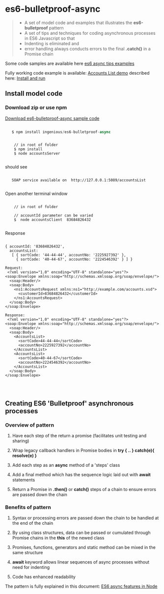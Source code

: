 # es6-bulletproof-async 

> * A set of model code and examples that illustrates the **es6-bulletproof** pattern
> * A set of tips and techniques for coding asynchronous processes in ES6 Javascript so that
> * Indenting is eliminated and 
> * error handling always conducts errors to the final **.catch()** in a Promise chain


Some code samples are available here [es6 async tips examples](https://github.com/ingenious/es6-bulletproof-async/blob/master/es6AsyncTipsExamples.js)

Fully working code example is available: [Accounts List demo](https://github.com/ingenious/es6-bulletproof-async) described here: [Install and run](https://github.com/ingenious/es6-bulletproof-async/blob/master/README.md)

## Install model code


### Download zip or use npm

[Download es6-bulletproof-async sample code](https://github.com/ingenious/es6-bulletproof-async/archive/master.zip)

```javascript 
                                                                             
   $ npm install ingenious/es6-bulletproof-async


```

```
                                                                     
	// in root of folder
	$ npm install
	$ node accountsServer
	
```
should see


```
                                                                               
   SOAP service available on  http://127.0.0.1:5089/accountsList


```

Open another terminal window

```
                                                                     
	// in root of folder
	
	// accountId parameter can be varied
	$  node accountsClient  83684826432
	
```

Response

```
                                                                                     
{ accountId: '83684826432',
  accountsList:
   [ { sortCode: '44-44-44', accountNo: '2225927392' },
     { sortCode: '40-44-67', accountNo: '2224546392' } ] }

Request:
 <?xml version="1.0" encoding="UTF-8" standalone="yes"?>
<soap:Envelope xmlns:soap="http://schemas.xmlsoap.org/soap/envelope/">
  <soap:Header/>
  <soap:Body>
    <ns1:AccountsRequest xmlns:ns1="http://example.com/accounts.xsd">
      <customerId>83684826432</customerId>
    </ns1:AccountsRequest>
  </soap:Body>
</soap:Envelope>

Response:
 <?xml version="1.0" encoding="UTF-8" standalone="yes"?>
<soap:Envelope xmlns:soap="http://schemas.xmlsoap.org/soap/envelope/">
  <soap:Header/>
  <soap:Body>
    <AccountsList>
      <sortCode>44-44-44</sortCode>
      <accountNo>2225927392</accountNo>
    </AccountsList>
    <AccountsList>
      <sortCode>40-44-67</sortCode>
      <accountNo>2224546392</accountNo>
    </AccountsList>
  </soap:Body>
</soap:Envelope>




```

##  Creating ES6 'Bulletproof' asynchronous processes
###  Overview of pattern

1.  Have each step of the return a promise  (facilitates unit testing and sharing)

2.  Wrap legacy callback handlers in Promise bodies in **try { .. } catch(e){ resolve(e) }**

3.  Add each step as an **async** method of a 'steps' class

4.  Add a final method which has the sequence logic laid out with **await** statements 

5.  Return a Promise in **.then()** or **catch()** steps of a chain to ensure errors are passed down the chain 

### Benefits of pattern

1.  Syntax or processing errors are passed down the chain to be handled at the end of the chain

2.  By using class structures, data can be passed or cumulated through Promise chains in the **this** of  the newed class

2.  Promises, functions, generators and static method can be mixed in the same structure

3.  **await** keyword allows linear sequences of async processes without need for indenting

4.  Code has enhanced readability

The pattern is fully explained in this document:   [ES6 async features in Node](https://github.com/ingenious/es6-bulletproof-async/blob/master/ES6%20async%20features%20in%20node.md)


